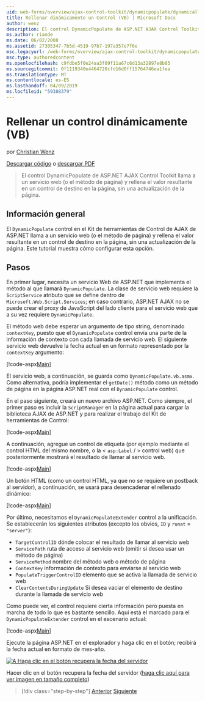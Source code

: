```yaml
---
uid: web-forms/overview/ajax-control-toolkit/dynamicpopulate/dynamically-populating-a-control-vb
title: Rellenar dinámicamente un Control (VB) | Microsoft Docs
author: wenz
description: El control DynamicPopulate de ASP.NET AJAX Control Toolkit llama a un servicio web (o el método de página) y rellena el valor resultante en un control de destino de t...
ms.author: riande
ms.date: 06/02/2008
ms.assetid: 27305347-7b5d-4519-97b7-197a357e7f6e
msc.legacyurl: /web-forms/overview/ajax-control-toolkit/dynamicpopulate/dynamically-populating-a-control-vb
msc.type: authoredcontent
ms.openlocfilehash: c9fdbe5f0e24aa3f09f11a67c6d13a32897e8b85
ms.sourcegitcommit: 0f1119340e4464720cfd16d0ff15764746ea1fea
ms.translationtype: MT
ms.contentlocale: es-ES
ms.lasthandoff: 04/09/2019
ms.locfileid: "59388379"
---
```

# <a name="dynamically-populating-a-control-vb"></a>Rellenar un control dinámicamente (VB)

por [Christian Wenz](https://github.com/wenz)

[Descargar código](http://download.microsoft.com/download/d/8/f/d8f2f6f9-1b7c-46ad-9252-e1fc81bdea3e/dynamicpopulate0.vb.zip) o [descargar PDF](http://download.microsoft.com/download/b/6/a/b6ae89ee-df69-4c87-9bfb-ad1eb2b23373/dynamicpopulate0VB.pdf)

> El control DynamicPopulate de ASP.NET AJAX Control Toolkit llama a un servicio web (o el método de página) y rellena el valor resultante en un control de destino en la página, sin una actualización de la página.


## <a name="overview"></a>Información general

El `DynamicPopulate` control en el Kit de herramientas de Control de AJAX de ASP.NET llama a un servicio web (o el método de página) y rellena el valor resultante en un control de destino en la página, sin una actualización de la página. Este tutorial muestra cómo configurar esta opción.

## <a name="steps"></a>Pasos

En primer lugar, necesita un servicio Web de ASP.NET que implementa el método al que llamará `DynamicPopulate`. La clase de servicio web requiere la `ScriptService` atributo que se define dentro de `Microsoft.Web.Script.Services`; en caso contrario, ASP.NET AJAX no se puede crear el proxy de JavaScript del lado cliente para el servicio web que a su vez requiere `DynamicPopulate`.

El método web debe esperar un argumento de tipo string, denominado `contextKey`, puesto que el `DynamicPopulate` control envía una parte de la información de contexto con cada llamada de servicio web. El siguiente servicio web devuelve la fecha actual en un formato representado por la `contextKey` argumento:

[!code-aspx[Main](dynamically-populating-a-control-vb/samples/sample1.aspx)]

El servicio web, a continuación, se guarda como `DynamicPopulate.vb.asmx`. Como alternativa, podría implementar el `getDate()` método como un método de página en la página ASP.NET real con el `DynamicPopulate` control.

En el paso siguiente, creará un nuevo archivo ASP.NET. Como siempre, el primer paso es incluir la `ScriptManager` en la página actual para cargar la biblioteca AJAX de ASP.NET y para realizar el trabajo del Kit de herramientas de Control:

[!code-aspx[Main](dynamically-populating-a-control-vb/samples/sample2.aspx)]

A continuación, agregue un control de etiqueta (por ejemplo mediante el control HTML del mismo nombre, o la &lt; `asp:Label`  / &gt; control web) que posteriormente mostrará el resultado de llamar al servicio web.

[!code-aspx[Main](dynamically-populating-a-control-vb/samples/sample3.aspx)]

Un botón HTML (como un control HTML, ya que no se requiere un postback al servidor), a continuación, se usará para desencadenar el rellenado dinámico:

[!code-aspx[Main](dynamically-populating-a-control-vb/samples/sample4.aspx)]

Por último, necesitamos el `DynamicPopulateExtender` control a la unificación. Se establecerán los siguientes atributos (excepto los obvios, `ID` y `runat` = `"server"`):

- `TargetControlID` dónde colocar el resultado de llamar al servicio web
- `ServicePath` ruta de acceso al servicio web (omitir si desea usar un método de página)
- `ServiceMethod` nombre del método web o método de página
- `ContextKey` información de contexto para enviarse al servicio web
- `PopulateTriggerControlID` elemento que se activa la llamada de servicio web
- `ClearContentsDuringUpdate` Si desea vaciar el elemento de destino durante la llamada de servicio web

Como puede ver, el control requiere cierta información pero puesta en marcha de todo lo que es bastante sencillo. Aquí está el marcado para el `DynamicPopulateExtender` control en el escenario actual:

[!code-aspx[Main](dynamically-populating-a-control-vb/samples/sample5.aspx)]

Ejecute la página ASP.NET en el explorador y haga clic en el botón; recibirá la fecha actual en formato de mes-año.


[![A Haga clic en el botón recupera la fecha del servidor](dynamically-populating-a-control-vb/_static/image2.png)](dynamically-populating-a-control-vb/_static/image1.png)

Hacer clic en el botón recupera la fecha del servidor ([haga clic aquí para ver imagen en tamaño completo](dynamically-populating-a-control-vb/_static/image3.png))

> [!div class="step-by-step"]
> [Anterior](using-dynamicpopulate-with-a-user-control-and-javascript-cs.md)
> [Siguiente](dynamically-populating-a-control-using-javascript-code-vb.md)
